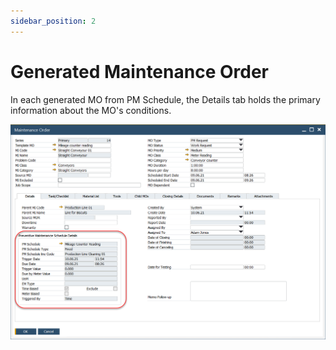 ```yaml
---
sidebar_position: 2
---
```


# Generated Maintenance Order

In each generated MO from PM Schedule, the Details tab holds the primary information about the MO's conditions.

![Screenshot](./media/preventive-maintenance-schedule.png)
